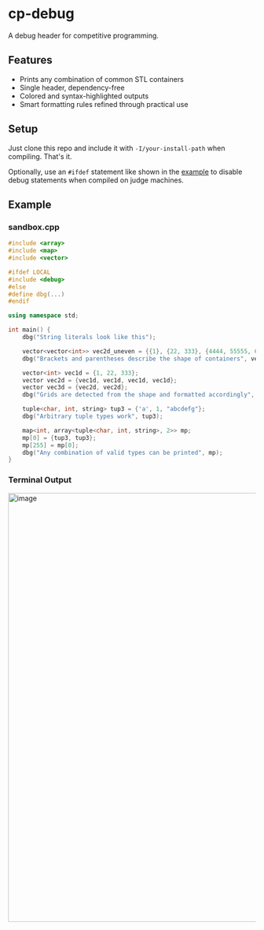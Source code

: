 # cp-debug

A debug header for competitive programming.

## Features
- Prints any combination of common STL containers
- Single header, dependency-free
- Colored and syntax-highlighted outputs
- Smart formatting rules refined through practical use

## Setup
Just clone this repo and include it with `-I/your-install-path` when compiling. That's it.

Optionally, use an `#ifdef` statement like shown in the [example](#example) to disable debug statements when compiled on judge machines.

## Example

### sandbox.cpp
```cpp
#include <array>
#include <map>
#include <vector>

#ifdef LOCAL
#include <debug>
#else
#define dbg(...)
#endif

using namespace std;

int main() {
    dbg("String literals look like this");

    vector<vector<int>> vec2d_uneven = {{1}, {22, 333}, {4444, 55555, 666666}};
    dbg("Brackets and parentheses describe the shape of containers", vec2d_uneven);

    vector<int> vec1d = {1, 22, 333};
    vector vec2d = {vec1d, vec1d, vec1d, vec1d};
    vector vec3d = {vec2d, vec2d};
    dbg("Grids are detected from the shape and formatted accordingly", vec1d, vec2d, vec3d);

    tuple<char, int, string> tup3 = {'a', 1, "abcdefg"};
    dbg("Arbitrary tuple types work", tup3);

    map<int, array<tuple<char, int, string>, 2>> mp;
    mp[0] = {tup3, tup3};
    mp[255] = mp[0];
    dbg("Any combination of valid types can be printed", mp);
}
```

### Terminal Output
<img width="872" alt="image" src="https://github.com/user-attachments/assets/da3f0750-adff-49fb-afb8-8e9d9b8a0c9f">

